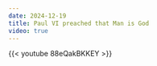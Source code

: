 ```yaml
---
date: 2024-12-19
title: Paul VI preached that Man is God
video: true
---
```



{{< youtube 88eQakBKKEY >}}
